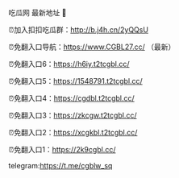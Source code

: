 吃瓜网 最新地址 👋 

⏰加入扣扣吃瓜群：http://b.j4h.cn/2yQQsU

⏰免翻入口导航：https://www.CGBL27.cc/  （最新）

⏰免翻入口6：https://h6iy.t2tcgbl.cc/

⏰免翻入口5：https://1548791.t2tcgbl.cc/

⏰免翻入口4：https://cgdbl.t2tcgbl.cc/

⏰免翻入口3：https://zkcgw.t2tcgbl.cc/

⏰免翻入口2：https://xcgkbl.t2tcgbl.cc/

⏰免翻入口1：https://2k9cgbl.cc/

telegram:https://t.me/cgblw_sq


